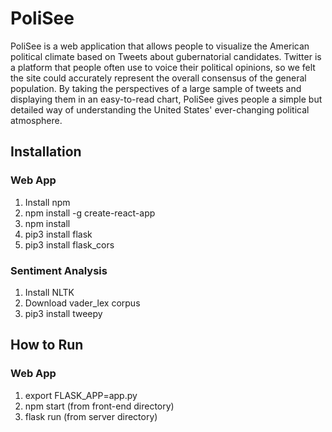 # PoliSee

PoliSee is a web application that allows people to visualize the American political climate based
on Tweets about gubernatorial candidates. Twitter is a platform that people often use to voice their
political opinions, so we felt the site could accurately represent the overall consensus of the general
population. By taking the perspectives of a large sample of tweets and displaying them in an easy-to-read chart,
PoliSee gives people a simple but detailed way of understanding the United States' ever-changing political
atmosphere.

## Installation

### Web App
1. Install npm
2. npm install -g create-react-app
3. npm install
4. pip3 install flask
5. pip3 install flask_cors

### Sentiment Analysis
1. Install NLTK
2. Download vader_lex corpus
3. pip3 install tweepy

## How to Run

### Web App
1. export FLASK_APP=app.py
2. npm start (from front-end directory)
3. flask run (from server directory)
